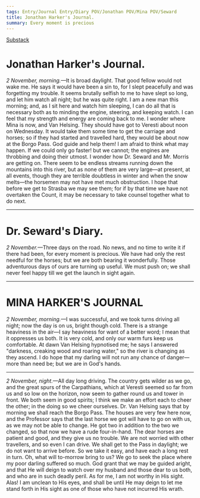 ```yaml
---
tags: Entry/Journal Entry/Diary POV/Jonathan POV/Mina POV/Seward 
title: Jonathan Harker's Journal.
summary: Every moment is precious 
---
```


[Substack](https://draculadaily.substack.com/p/dracula-november-2-d2f)

# Jonathan Harker's Journal.

_2 November, morning._—It is broad daylight. That good fellow would not wake me. He says it would have been a sin to, for I slept peacefully and was forgetting my trouble. It seems brutally selfish to me to have slept so long, and let him watch all night; but he was quite right. I am a new man this morning; and, as I sit here and watch him sleeping, I can do all that is necessary both as to minding the engine, steering, and keeping watch. I can feel that my strength and energy are coming back to me. I wonder where Mina is now, and Van Helsing. They should have got to Veresti about noon on Wednesday. It would take them some time to get the carriage and horses; so if they had started and travelled hard, they would be about now at the Borgo Pass. God guide and help them! I am afraid to think what may happen. If we could only go faster! but we cannot; the engines are throbbing and doing their utmost. I wonder how Dr. Seward and Mr. Morris are getting on. There seem to be endless streams running down the mountains into this river, but as none of them are very large—at present, at all events, though they are terrible doubtless in winter and when the snow melts—the horsemen may not have met much obstruction. I hope that before we get to Strasba we may see them; for if by that time we have not overtaken the Count, it may be necessary to take counsel together what to do next.

---

# Dr. Seward's Diary.

_2 November._—Three days on the road. No news, and no time to write it if there had been, for every moment is precious. We have had only the rest needful for the horses; but we are both bearing it wonderfully. Those adventurous days of ours are turning up useful. We must push on; we shall never feel happy till we get the launch in sight again.

---

# MINA HARKER'S JOURNAL

_2 November, morning._—I was successful, and we took turns driving all night; now the day is on us, bright though cold. There is a strange heaviness in the air—I say heaviness for want of a better word; I mean that it oppresses us both. It is very cold, and only our warm furs keep us comfortable. At dawn Van Helsing hypnotised me; he says I answered "darkness, creaking wood and roaring water," so the river is changing as they ascend. I do hope that my darling will not run any chance of danger—more than need be; but we are in God's hands.

---

_2 November, night._—All day long driving. The country gets wilder as we go, and the great spurs of the Carpathians, which at Veresti seemed so far from us and so low on the horizon, now seem to gather round us and tower in front. We both seem in good spirits; I think we make an effort each to cheer the other; in the doing so we cheer ourselves. Dr. Van Helsing says that by morning we shall reach the Borgo Pass. The houses are very few here now, and the Professor says that the last horse we got will have to go on with us, as we may not be able to change. He got two in addition to the two we changed, so that now we have a rude four-in-hand. The dear horses are patient and good, and they give us no trouble. We are not worried with other travellers, and so even I can drive. We shall get to the Pass in daylight; we do not want to arrive before. So we take it easy, and have each a long rest in turn. Oh, what will to-morrow bring to us? We go to seek the place where my poor darling suffered so much. God grant that we may be guided aright, and that He will deign to watch over my husband and those dear to us both, and who are in such deadly peril. As for me, I am not worthy in His sight. Alas! I am unclean to His eyes, and shall be until He may deign to let me stand forth in His sight as one of those who have not incurred His wrath.